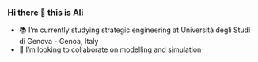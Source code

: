 ### Hi there 👋 this is Ali

- :books: I’m currently studying strategic engineering at Università degli Studi di Genova - Genoa, Italy
- 👯 I’m looking to collaborate on modelling and simulation
<!--
**AlTkf/AlTkf** is a ✨ _special_ ✨ repository because its `README.md` (this file) appears on your GitHub profile.

Here are some ideas to get you started:

- 🔭 I’m currently working on ...
- 🌱 I’m currently learning ...

- 🤔 I’m looking for help with ...
- 💬 Ask me about ...
- 📫 How to reach me: ali.takafi@gmail.com
- 😄 Pronouns: ...
- ⚡ Fun fact: ...
-->

